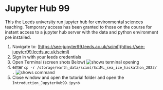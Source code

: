 # Jupyter Hub 99

This the Leeds university run jupyter hub for environmental sciences teaching. Temporary access has been granted to those on the course for instant access to a jupyter hub server with the data and python environment pre installed.

1. Navigate to: [https://see-jupyter99.leeds.ac.uk/sciml](https://see-jupyter99.leeds.ac.uk/sciml)
2. Sign in with your leeds credentials
3. Open Terminal (screen shots Below) ![shows terminal opening](assets/jbubt0.png)
4. enter `cp -r /storage/earth_data/sciml/SciML_sea_ice_hackathon_2023/ .` ![shows command](jhubt1.png)
5. Close window and open the tutorial folder and open the `Introduction_JupyterHub99.ipynb`
